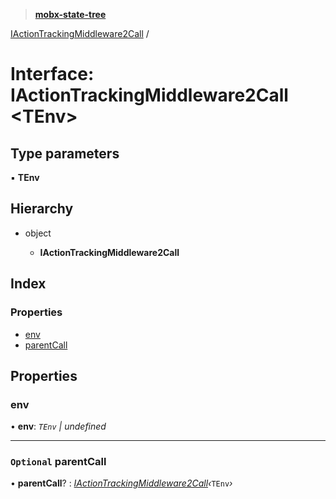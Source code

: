 > **[mobx-state-tree](../README.md)**

[IActionTrackingMiddleware2Call](iactiontrackingmiddleware2call.md) /

# Interface: IActionTrackingMiddleware2Call <**TEnv**>

## Type parameters

▪ **TEnv**

## Hierarchy

* object

  * **IActionTrackingMiddleware2Call**

## Index

### Properties

* [env](iactiontrackingmiddleware2call.md#env)
* [parentCall](iactiontrackingmiddleware2call.md#optional-parentcall)

## Properties

###  env

• **env**: *`TEnv` | undefined*

___

### `Optional` parentCall

• **parentCall**? : *[IActionTrackingMiddleware2Call](iactiontrackingmiddleware2call.md)‹*`TEnv`*›*